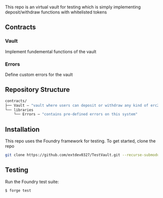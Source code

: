This repo is an virtual vault for testing which is simply implementing deposit/withdraw functions with whitelisted tokens

## Contracts

### Vault

Implement fundemental functions of the vault

### Errors

Define custom errors for the vault

## Repository Structure

```ml
contracts/
├── Vault — "vault where users can deposit or withdraw any kind of erc20 tokens which is whitelisted on this system"
└── libraries
    └── Errors — "contains pre-defined errors on this system"
```

## Installation

This repo uses the Foundry framework for testing.
To get started, clone the repo
```bash
git clone https://github.com/extdev0327/TestVault.git --recurse-submodules
```

## Testing

Run the Foundry test suite:

```bash
$ forge test
```
